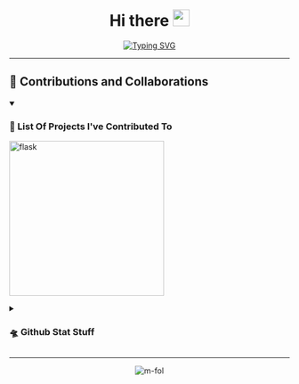 <h1 align="center">Hi there <img src = "https://raw.githubusercontent.com/MartinHeinz/MartinHeinz/master/wave.gif" width = 30px> </h1>
<p align="center">
  <a href="https://git.io/typing-svg"><img src="https://readme-typing-svg.demolab.com?font=Fira+Code&duration=4500&pause=1000&color=9A9A9A&center=true&vCenter=true&width=435&lines=Welcome+to+my+GitHub+profile!;Student+at+University+of+Macedonia;Majoring+in+Computer+Science" alt="Typing SVG" /></a>

---------
## 🌌 Contributions and Collaborations

<!-- <div id="slideshow">
  <img src="Player_Customization_Screen.png" alt="Image 1">
  <img src="Start_Screen_Final.png" alt="Image 2">
  <img src="tutorial_robber.png" alt="Image 3">
</div>

<script>
  const slideshow = document.getElementById("slideshow");
  let slideIndex = 0;

  function showSlides() {
    const slides = slideshow.getElementsByTagName("img");
    for (let i = 0; i < slides.length; i++) {
      slides[i].style.display = "none";
    }
    slideIndex++;
    if (slideIndex > slides.length) {
      slideIndex = 1;
    }
    slides[slideIndex - 1].style.display = "block";
    setTimeout(showSlides, 2000); // Change slide every 2 seconds
  }

  showSlides();
</script>
-->

<p>
  
  <details open>
  <summary><h3>🚀 List Of Projects I've Contributed To</h3></summary>
  <a href="https://github.com/Lovelaced-Team/Settlers-of-catan"><img width="278" src="https://denvercoder1-github-readme-stats.vercel.app/api/pin/?username=Lovelaced-Team&repo=Settlers-of-catan&theme=react&bg_color=1F222E&title_color=F85D7F&hide_border=true&icon_color=F8D866&show_icons=false&show_description=false" alt="flask"></a>
</details>
</p>




<details> 
  <summary><h3>🛸 Github Stat Stuff</h3></summary>
  <p align="center">
    <img align="center" src="https://github-readme-streak-stats.herokuapp.com/?user=m-fol&theme=architect&hide_border=true"/>
  </p>
  <br>

  <p align="center">
    <img align="center" src="https://github-readme-stats.vercel.app/api/top-langs?username=m-fol&langs_count=10&show_icons=true&locale=en&layout=compact&theme=architect"   alt="m-fol" height="130px"/>
  </p>
</details>

---------

<p align="center">
  <img src="https://komarev.com/ghpvc/?username=m-fol&label=Profile%20views&color=CCCCCC&style=plastic" alt="m-fol" />
</p>



